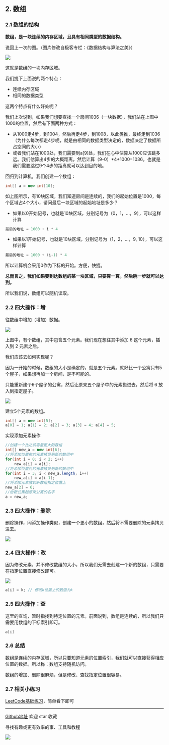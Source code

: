 ## 2. 数组

### 2.1 数组的结构

**数组，是一块连续的内存区域，且具有相同类型的数据结构。**

说回上一次的图。（图片修改自极客专栏：《数据结构与算法之美》）

![](https://pic.imgdb.cn/item/5e7b2964504f4bcb04e737aa.png)

这就是数组的一块内存区域。

我们提下上面说的两个特点：

* 连续内存区域
* 相同的数据类型

这两个特点有什么好处呢？

我们上次说到，如果我们想要查找一个房间1036（一块数据），我们站在上图中1000的位置，然后有下面两种方式：

* 从1000走4步，到1004，然后再走4步，到1008，以此类推，最终走到1036（为什么每次都走4步呢，就是由相同的数据类型决定的，数据决定了数据所占空间的大小）
* 或者我们站在1000处，我们需要到a[9]处，我们在心中估算从1000应该跳多远。我们估算出4步的大概距离，然后计算（9-0）*4+1000=1036，也就是我们需要跳过9个4步的距离就可以达到目的地。

回归到计算机，我们创建一个数组：

```java
int[] a = new int[10];
```

如上图所示，有10块区域，我们知道房间是连续的，我们的起始位置是1000，每个区域占4个大小，请问最后一块区域的起始地址是多少？

* 如果以0开始记号，也就是10块区域，分别记号为（0，1，...，9），可以这样计算

```java
最后的地址 = 1000 + i * 4
```

* 如果以1开始记号，也就是10块区域，分别记号为（1，2，...，9, 10），可以这样计算

```java
最后的地址 = 1000 + (i-1) * 4
```

所以计算机会采用0作为下标的开始。方便，快捷。

**总而言之，我们如果要到达数组的某一块区域，只要算一算，然后眺一步就可以达到。**

所以我们说，数组可以随机读取。

### 2.2 四大操作：增

往数组中增加（增加）数据。

![](https://pic.imgdb.cn/item/5e7b6a11504f4bcb0412fed8.png)

上图中，有个数组，其中包含五个元素。我们现在想往其中添加 6 这个元素，插入到 2 元素之后。

我们应该去如何实现呢？

因为一开始的时候，数组的大小是确定的，就是五个元素。就好比一个公寓只有5个屋子，如果想再加一个房间，是不可能的。

只能重新建个6个屋子的公寓，然后让原来五个屋子中的元素搬进去，然后将 6 放入到指定屋子。

![](https://pic.imgdb.cn/item/5e7b6b6e504f4bcb0413f1ed.png)

建立5个元素的数组。

```java
int[] a = new int[5];
a[0] = 1; a[1] = 2; a[2] = 3; a[3] = 4; a[4] = 5;
```

实现添加元素操作

```java
//创建一个比之前容量更大的数组
int[] new_a = new int[6];
//将添加位置前的元素拷贝到新的数组中
for(int i = 0; i < 2; i++)
	new_a[i] = a[i];
//将添加位置后的元素拷贝到新的数组中
for(int i = 3; i < new_a.length; i++)
	new_a[i] = a[i-1];
//将添加元素放到新数组指定位置上
new_a[2] = 6;
//给新公寓起原来公寓的名字
a = new_a;
```

### 2.3 四大操作：删除

删除操作，同添加操作类似，创建一个更小的数组，然后将不需要删除的元素拷贝进去。

![](https://pic.imgdb.cn/item/5e7b83dd504f4bcb0425b064.png)

### 2.4 四大操作：改

因为修改元素，并不修改数组的大小，所以我们无需去创建一个新的数组，只需要在指定位置直接修改即可。

![](https://pic.imgdb.cn/item/5e7b8537504f4bcb0426b265.png)

```java
a[i] = k; // 修改k位置上的数值为k
```

### 2.5 四大操作：查

这里的查询，暂时指找到特定位置的元素。前面说到，数组是连续的，所以我们只需要用数组的下标索引即可。

```java
a[i]
```

### 2.6 总结

数组是连续的内存区域，所以只要知道元素的位置索引，我们就可以直接获得相应位置的数据。所以称：数组支持随机访问。

数组的增加、删除很麻烦，但是修改、查找指定位置很容易。

### 2.7 相关小练习

[LeetCode基础练习](https://leetcode.com/explore/learn/card/array-and-string/201/introduction-to-array/1143/)，简单看下即可

---

[Github地址](https://github.com/xiaotudui/tudui-algorithm/blob/master/README.md) 欢迎 star 收藏

寻找有趣或更有效率的事、工具和教程

![](https://ae01.alicdn.com/kf/H20c6f97f5b1540cabe93eb3d55f17bcdw.jpg)







